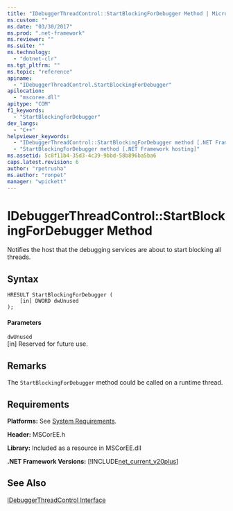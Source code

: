 ```yaml
---
title: "IDebuggerThreadControl::StartBlockingForDebugger Method | Microsoft Docs"
ms.custom: ""
ms.date: "03/30/2017"
ms.prod: ".net-framework"
ms.reviewer: ""
ms.suite: ""
ms.technology: 
  - "dotnet-clr"
ms.tgt_pltfrm: ""
ms.topic: "reference"
apiname: 
  - "IDebuggerThreadControl.StartBlockingForDebugger"
apilocation: 
  - "mscoree.dll"
apitype: "COM"
f1_keywords: 
  - "StartBlockingForDebugger"
dev_langs: 
  - "C++"
helpviewer_keywords: 
  - "IDebuggerThreadControl::StartBlockingForDebugger method [.NET Framework hosting]"
  - "StartBlockingForDebugger method [.NET Framework hosting]"
ms.assetid: 5c8f11b4-35d3-4c39-9bbd-58b896ba5ba6
caps.latest.revision: 6
author: "rpetrusha"
ms.author: "ronpet"
manager: "wpickett"
---
```

# IDebuggerThreadControl::StartBlockingForDebugger Method
Notifies the host that the debugging services are about to start blocking all threads.  
  
## Syntax  
  
```  
HRESULT StartBlockingForDebugger (  
    [in] DWORD dwUnused  
);  
```  
  
#### Parameters  
 `dwUnused`  
 [in] Reserved for future use.  
  
## Remarks  
 The `StartBlockingForDebugger` method could be called on a runtime thread.  
  
## Requirements  
 **Platforms:** See [System Requirements](../../../../docs/framework/get-started/system-requirements.md).  
  
 **Header:** MSCorEE.h  
  
 **Library:** Included as a resource in MSCorEE.dll  
  
 **.NET Framework Versions:** [!INCLUDE[net_current_v20plus](../../../../includes/net-current-v20plus-md.md)]  
  
## See Also  
 [IDebuggerThreadControl Interface](../../../../docs/framework/unmanaged-api/hosting/idebuggerthreadcontrol-interface.md)